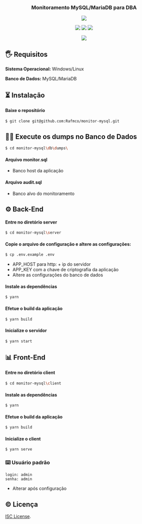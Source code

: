 <h3 align="center">Monitoramento MySQL/MariaDB para DBA</h3>
<p align="center">
  <a title='License' href="https://www.isc.org/licenses" height="18" >
    <img src='https://img.shields.io/badge/license-ISC-green.svg' />
  </a>
</p>
<p align="center">
  <img src='https://img.shields.io/github/issues/Rafmco/monitor-mysql' />
  <img src='https://img.shields.io/github/forks/Rafmco/monitor-mysql' />
  <img src='https://img.shields.io/github/stars/Rafmco?style=social' />
</p>
<p align="center">
  <a title='Contato' href="https://www.linkedin.com/in/rafael-machado-692b391bb/" height="18" >
    <img src='https://img.shields.io/badge/LinkedIn-0077B5?style=for-the-badge&logo=linkedin&logoColor=white' />
  </a>
</p>

## 🖐 Requisitos
**Sistema Operacional:**
Windows/Linux

**Banco de Dados:**
MySQL/MariaDB

## ⏳ Instalação
#### Baixe o repositório
```bash
$ git clone git@github.com:Rafmco/monitor-mysql.git
```
## 🐬🦭 Execute os dumps no Banco de Dados
```bash
$ cd monitor-mysql\db\dumps\
```
#### Arquivo monitor.sql
- Banco host da aplicação
#### Arquivo audit.sql
- Banco alvo do monitoramento

## ⚙️ Back-End
#### Entre no diretório server
```bash
$ cd monitor-mysql\server
```
#### Copie o arquivo de configuração e altere as configurações:
```bash
$ cp .env.example .env
```
- APP_HOST para http: + ip do servidor
- APP_KEY com a chave de criptografia da aplicação
- Altere as configurações do banco de dados
#### Instale as dependências
```bash
$ yarn
```
#### Efetue o build da aplicação
```bash
$ yarn build
```
#### Inicialize o servidor
```bash
$ yarn start
```
## 📊 Front-End
#### Entre no diretório client
```bash
$ cd monitor-mysql\client
```
#### Instale as dependências
```bash
$ yarn
```
#### Efetue o build da aplicação
```bash
$ yarn build
```
#### Inicialize o client
```bash
$ yarn serve
```
### ⌨️ Usuário padrão
```
login: admin
senha: admin
```
- Alterar após configuração

## © Licença

[ISC License](https://www.isc.org/licenses).
